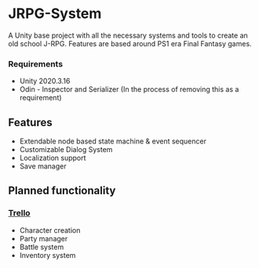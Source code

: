 # JRPG-System
A Unity base project with all the necessary systems and tools to create an old school J-RPG. 
Features are based around PS1 era Final Fantasy games.

### Requirements
- Unity 2020.3.16
- Odin - Inspector and Serializer (In the process of removing this as a requirement)

## Features
- Extendable node based state machine & event sequencer
- Customizable Dialog System
- Localization support
- Save manager 

## Planned functionality
### [Trello](https://trello.com/b/H51PWGcy/jrpg-system)
- Character creation
- Party manager
- Battle system
- Inventory system

